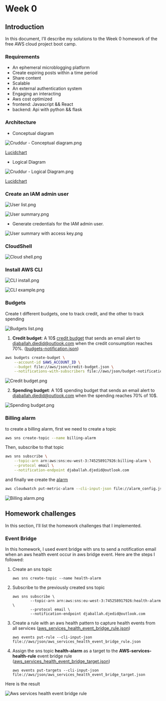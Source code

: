 # Week 0

## Introduction

In this document, I’ll describe my solutions to the Week 0 homework of the free AWS cloud project boot camp.

### Requirements

- An ephemeral microblogging platform
- Create expiring posts within a time period
- Share content
- Scalable
- An external authentication system
- Engaging an interacting
- Aws cost optimized
- frontend: Javascript && React
- backend: Api with python && flask

### Architecture

- Conceptual diagram

![Cruddur - Conceptual diagram.png](week0_assets/Cruddur%20-%20Conceptual%20diagram.png)

[Lucidchart](https://lucid.app/lucidchart/599b486c-576d-4081-96da-43bf3697eab7/edit?viewport_loc=-770%2C-264%2C2586%2C1066%2C0_0&invitationId=inv_5a30abc0-f8f5-45cc-9ade-77fea0e7eece)

- Logical Diagram

![Cruddur - Logical Diagram.png](week0_assets/Cruddur%20-%20Logical%20Diagram.png)

[Lucidchart](https://lucid.app/lucidchart/4ff4003e-b606-4012-9e39-9e7d8bd326a0/edit?viewport_loc=-236%2C123%2C2582%2C1065%2C0_0&invitationId=inv_8cd4f60b-9b44-4acc-a0ee-7d12a38f69ca)

### Create an IAM admin user

![User list.png](week0_assets/User%20list.png)

![User summary.png](week0_assets/User%20summary.png)

- Generate credentials for the IAM admin user.

![User summary with access key.png](week0_assets/User%20summary%20with%20access%20key.png)

### CloudShell

![Cloud shell.png](week0_assets/Cloud%20shell.png)

### Install AWS CLI

![CLI install.png](week0_assets/CLI%20install.png)

![CLI example.png](week0_assets/CLI%20example.png)

### Budgets

Create t different budgets, one to track credit, and the other to track spending

![Budgets list.png](week0_assets/Budgets%20list.png)

1. **Credit budget**: A 10$ [credit budget](https://github.com/djaballah/aws-bootcamp-cruddur-2023/blob/main/aws/json/credit-budget.json) that sends an email alert to djaballah.djedid@outlook.com when the credit consumption reaches 70%. ([budgets-notification.json](https://github.com/djaballah/aws-bootcamp-cruddur-2023/blob/main/aws/json/budgets-notification.json))

```bash
aws budgets create-budget \
    --account-id $AWS_ACCOUNT_ID \
    --budget file://aws/json/credit-budget.json \
    --notifications-with-subscribers file://aws/json/budget-notification.json
```

![Credit budget.png](week0_assets/Credit%20budget.png)

2. **Spending budget**: A 10$ spending budget that sends an email alert to djaballah.djedid@outlook.com when the spending reaches 70% of 10$.

![Spending budget.png](week0_assets/Spending%20budget.png)

### Billing alarm

to create a billing alarm, first we need to create a topic

```bash
aws sns create-topic --name billing-alarm
```

Then, subscribe to that topic

```bash
aws sns subscribe \
    --topic-arn arn:aws:sns:eu-west-3:745258917926:billing-alarm \
    --protocol email \
    --notification-endpoint djaballah.djedid@outlook.com
```

and finally we create the [alarm](https://github.com/djaballah/aws-bootcamp-cruddur-2023/blob/main/aws/json/alarm_config.json)

```bash
aws cloudwatch put-metric-alarm --cli-input-json file://alarm_config.json
```

![Billing alarm.png](week0_assets/Billing%20alarm.png)

## Homework challenges

In this section, I'll list the homework challenges that I implemented.

### Event Bridge

In this homework, I used event bridge with sns to send a notification email when an aws health event occur in aws bridge event.
Here are the steps I followed:

1. Create an sns topic

    ```
    aws sns create-topic --name health-alarm 
    ```

2. Subscribe to the previously created sns topic

    ```
    aws sns subscribe \
            --topic-arn arn:aws:sns:eu-west-3:745258917926:health-alarm \
            --protocol email \
            --notification-endpoint djaballah.djedid@outlook.com
    ```

3. Create a rule with an aws health pattern to capture health events from all services ([aws_services_health_event_bridge_rule.json](https://github.com/djaballah/aws-bootcamp-cruddur-2023/blob/main/aws/json/aws_services_health_event_bridge_rule.json))

    ```
    aws events put-rule --cli-input-json file://aws/json/aws_services_health_event_bridge_rule.json
    ```

4. Assign the sns topic **health-alarm** as a target to the **AWS-services-health-rule** event bridge rule  ([aws_services_health_event_bridge_target.json](https://github.com/djaballah/aws-bootcamp-cruddur-2023/blob/main/aws/json/aws_services_health_event_bridge_target.json)) 

    ```
    aws events put-targets --cli-input-json file://aws/json/aws_services_health_event_bridge_target.json
    ```

Here is the result

![Aws services health event bridge rule](week0_assets/Aws%20services%20health%20event%20bridge%20rule.png)


